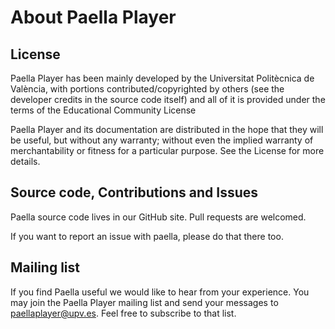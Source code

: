# About Paella Player

## License

Paella Player has been mainly developed by the Universitat Politècnica de València, with portions contributed/copyrighted by others (see the developer credits in the source code itself) and all of it is provided under the terms of the Educational Community License

Paella Player and its documentation are distributed in the hope that they will be useful, but without any warranty; without even the implied warranty of merchantability or fitness for a particular purpose. See the License for more details.


## Source code, Contributions and Issues

Paella source code lives in our GitHub site. Pull requests are welcomed.

If you want to report an issue with paella, please do that there too.


## Mailing list

If you find Paella useful we would like to hear from your experience. You may join the Paella Player mailing list and send your messages to [paellaplayer@upv.es](mailto:paellaplayer@upv.es). Feel free to subscribe to that list.
